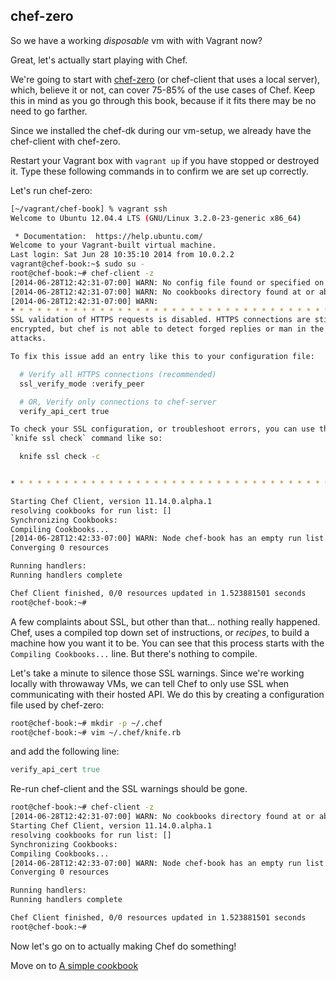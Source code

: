 chef-zero
---------

So we have a working _disposable_ vm with with Vagrant now? 

Great, let's actually start playing with Chef.  

We're going to start with [chef-zero][cz] (or chef-client that uses a local server), 
which, believe it or not, can cover 75-85% of the use cases of Chef. 
Keep this in mind as you go through this book, because if it fits there may be
no need to go farther.

Since we installed the chef-dk during our vm-setup, we already have the 
chef-client with chef-zero.

Restart your Vagrant box with `vagrant up` if you have stopped or destroyed it. 
Type these following commands in to confirm we are set up correctly.

Let's run chef-zero:

```bash
[~/vagrant/chef-book] % vagrant ssh
Welcome to Ubuntu 12.04.4 LTS (GNU/Linux 3.2.0-23-generic x86_64)

 * Documentation:  https://help.ubuntu.com/
Welcome to your Vagrant-built virtual machine.
Last login: Sat Jun 28 10:35:10 2014 from 10.0.2.2
vagrant@chef-book:~$ sudo su -
root@chef-book:~# chef-client -z
[2014-06-28T12:42:31-07:00] WARN: No config file found or specified on command line, using command line options.
[2014-06-28T12:42:31-07:00] WARN: No cookbooks directory found at or above current directory.  Assuming /root.
[2014-06-28T12:42:31-07:00] WARN:
* * * * * * * * * * * * * * * * * * * * * * * * * * * * * * * * * * * * * * * *
SSL validation of HTTPS requests is disabled. HTTPS connections are still
encrypted, but chef is not able to detect forged replies or man in the middle
attacks.

To fix this issue add an entry like this to your configuration file:

  # Verify all HTTPS connections (recommended)
  ssl_verify_mode :verify_peer

  # OR, Verify only connections to chef-server
  verify_api_cert true

To check your SSL configuration, or troubleshoot errors, you can use the
`knife ssl check` command like so:

  knife ssl check -c


* * * * * * * * * * * * * * * * * * * * * * * * * * * * * * * * * * * * * * * *

Starting Chef Client, version 11.14.0.alpha.1
resolving cookbooks for run list: []
Synchronizing Cookbooks:
Compiling Cookbooks...
[2014-06-28T12:42:33-07:00] WARN: Node chef-book has an empty run list.
Converging 0 resources

Running handlers:
Running handlers complete

Chef Client finished, 0/0 resources updated in 1.523881501 seconds
root@chef-book:~#
```

A few complaints about SSL, but other than that... nothing really happened. 
Chef, uses a compiled top down set of instructions, or _recipes_, 
to build a machine how 
you want it to be. You can see that this process starts with 
the `Compiling Cookbooks...` line.  But there's nothing to compile.

Let's take a minute to silence those SSL warnings. Since we're working locally
with throwaway VMs, we can tell Chef to only use SSL when communicating with
their hosted API. We do this by creating a configuration file used by chef-zero:

```bash
root@chef-book:~# mkdir -p ~/.chef
root@chef-book:~# vim ~/.chef/knife.rb
```

and add the following line:

```ruby
verify_api_cert true
```

Re-run chef-client and the SSL warnings should be gone.

```bash
root@chef-book:~# chef-client -z
[2014-06-28T12:42:31-07:00] WARN: No cookbooks directory found at or above current directory.  Assuming /root.
Starting Chef Client, version 11.14.0.alpha.1
resolving cookbooks for run list: []
Synchronizing Cookbooks:
Compiling Cookbooks...
[2014-06-28T12:42:33-07:00] WARN: Node chef-book has an empty run list.
Converging 0 resources

Running handlers:
Running handlers complete

Chef Client finished, 0/0 resources updated in 1.523881501 seconds
root@chef-book:~#
```

Now let's go on to actually making Chef do something!

Move on to [A simple cookbook](06-write-simple-base-cookbook.md)

[cz]: http://www.getchef.com/blog/2013/10/31/chef-client-z-from-zero-to-chef-in-8-5-seconds/
